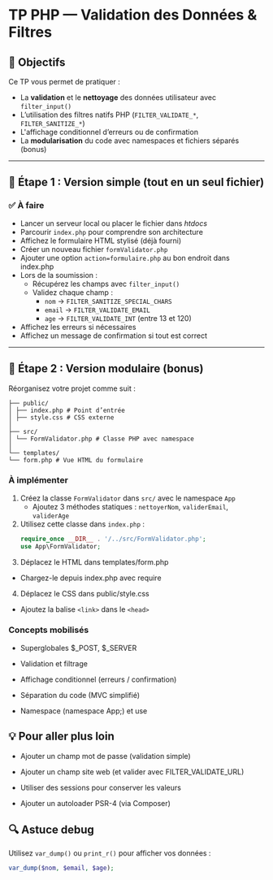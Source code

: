 # TP PHP — Validation des Données & Filtres

## 🎯 Objectifs

Ce TP vous permet de pratiquer :

- La **validation** et le **nettoyage** des données utilisateur avec `filter_input()`
- L’utilisation des filtres natifs PHP (`FILTER_VALIDATE_*`, `FILTER_SANITIZE_*`)
- L'affichage conditionnel d’erreurs ou de confirmation
- La **modularisation** du code avec namespaces et fichiers séparés (bonus)

---

## 📁 Étape 1 : Version simple (tout en un seul fichier)

### ✅ À faire

- Lancer un serveur local ou placer le fichier dans _htdocs_
- Parcourir `index.php` pour comprendre son architecture
- Affichez le formulaire HTML stylisé (déjà fourni)
- Créer un nouveau fichier `formValidator.php`
- Ajouter une option `action=formulaire.php` au bon endroit dans index.php
- Lors de la soumission :
  - Récupérez les champs avec `filter_input()`
  - Validez chaque champ :
    - `nom` → `FILTER_SANITIZE_SPECIAL_CHARS`
    - `email` → `FILTER_VALIDATE_EMAIL`
    - `age` → `FILTER_VALIDATE_INT` (entre 13 et 120)
- Affichez les erreurs si nécessaires
- Affichez un message de confirmation si tout est correct

---

## 🔧 Étape 2 : Version modulaire (bonus)

Réorganisez votre projet comme suit :

```
├── public/
│ ├── index.php # Point d’entrée
│ ├── style.css # CSS externe
│
├── src/
│ └── FormValidator.php # Classe PHP avec namespace
│
└── templates/
└── form.php # Vue HTML du formulaire
```

### À implémenter

1. Créez la classe `FormValidator` dans `src/` avec le namespace `App`
   - Ajoutez 3 méthodes statiques : `nettoyerNom`, `validerEmail`, `validerAge`
2. Utilisez cette classe dans `index.php` :
   ```php
   require_once __DIR__ . '/../src/FormValidator.php';
   use App\FormValidator;
   ```
3. Déplacez le HTML dans templates/form.php

- Chargez-le depuis index.php avec require

4. Déplacez le CSS dans public/style.css

- Ajoutez la balise `<link>` dans le `<head>`


### Concepts mobilisés

- Superglobales $_POST, $_SERVER

- Validation et filtrage

- Affichage conditionnel (erreurs / confirmation)

- Séparation du code (MVC simplifié)

- Namespace (namespace App;) et use


## 💡 Pour aller plus loin

- Ajouter un champ mot de passe (validation simple)

- Ajouter un champ site web (et valider avec FILTER_VALIDATE_URL)

- Utiliser des sessions pour conserver les valeurs

- Ajouter un autoloader PSR-4 (via Composer)

## 🔍 Astuce debug

Utilisez `var_dump()` ou `print_r()` pour afficher vos données :

```php
var_dump($nom, $email, $age);
```

